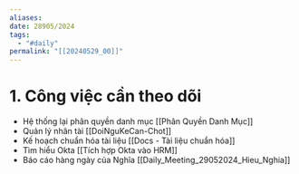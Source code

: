 ```yaml
---
aliases: 
date: 28905/2024
tags:
  - "#daily"
permalink: "[[20240529_00]]"
---
```


# 1.  Công việc cần theo dõi
- Hệ thống lại phân quyền danh mục [[Phân Quyền Danh Mục]]
- Quản lý nhân tài [[DoiNguKeCan-Chot]]
- Kế hoạch chuẩn hóa tài liệu [[Docs - Tài liệu chuẩn hóa]]
- Tìm hiểu Okta [[Tích hợp Okta vào HRM]]
- Báo cáo hàng ngày của Nghĩa [[Daily_Meeting_29052024_Hieu_Nghia]]

